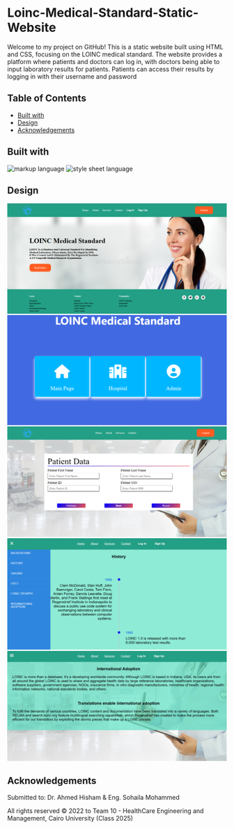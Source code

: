 # Loinc-Medical-Standard-Static-Website
Welcome to my project on GitHub! This is a static website built using HTML and CSS, focusing on the LOINC medical standard. The website provides a platform where patients and doctors can log in, with doctors being able to input laboratory results for patients. Patients can access their results by logging in with their username and password
## Table of Contents

- [Built with](#Built-with)
- [Design](#Design)
- [Acknowledgements](#Acknowledgements)


## Built with

![markup language](https://img.shields.io/badge/markup%20language-HTML-red)
![style sheet language](https://img.shields.io/badge/style_sheet%20language-CSS-blue)

## Design
![main widow](./images/Loinc_0.png)
![main widow](./images/Loinc_1.png)
![main widow](./images/Loinc_2.png)
![main widow](./images/Loinc_3.png)
![main widow](./images/Loinc_4.png)


## Acknowledgements

Submitted to: Dr. Ahmed Hisham & Eng. Sohaila Mohammed

All rights reserved © 2022 to Team 10 - HealthCare Engineering and Management, Cairo University (Class 2025)
